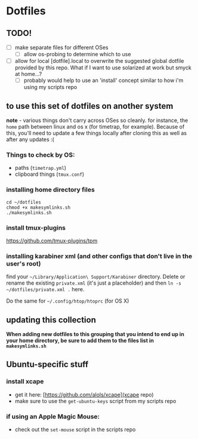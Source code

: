 # Dotfiles

## TODO!

- [ ] make separate files for different OSes
    - [ ] allow os-probing to determine which to use
- [ ] allow for local [dotfile].local to overwrite the suggested global dotfile
  provided by this repo. What if I want to use solarized at work but smyck at
  home...?
    - [ ] probably would help to use an 'install' concept similar to how i'm
      using my scripts repo

## to use this set of dotfiles on another system

**note** - various things don't carry across OSes so cleanly. for instance, the `home` path between linux and os x (for timetrap, for example). Because of this, you'll need to update a few things locally after cloning this as well as after any updates :(

### Things to check by OS:

- paths (`timetrap.yml`)
- clipboard things (`tmux.conf`)

### installing home directory files

```
cd ~/dotfiles
chmod +x makesymlinks.sh
./makesymlinks.sh
```

### install tmux-plugins

https://github.com/tmux-plugins/tpm

### installing karabiner xml (and other configs that don't live in the user's root)

find your `~/Library/Application\ Support/Karabiner` directory. Delete or rename
the existing `private.xml` (it's just a placeholder) and then `ln -s
~/dotfiles/private.xml .` here.

Do the same for `~/.config/htop/htoprc` (for OS X)

## updating this collection

**When adding new dotfiles to this grouping that you intend to end up in your
home directory, be sure to add them to the files list in `makesymlinks.sh`**

## Ubuntu-specific stuff

### install xcape

- get it here: [https://github.com/alols/xcape](xcape repo)
- make sure to use the `get-ubuntu-keys` script from my scripts repo

### if using an Apple Magic Mouse:

- check out the `set-mouse` script in the scripts repo
